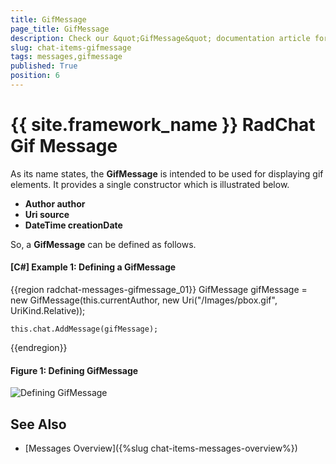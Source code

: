 ```yaml
---
title: GifMessage
page_title: GifMessage
description: Check our &quot;GifMessage&quot; documentation article for the RadChat {{ site.framework_name }} control.
slug: chat-items-gifmessage
tags: messages,gifmessage
published: True
position: 6
---
```


# {{ site.framework_name }} RadChat Gif Message

As its name states, the __GifMessage__ is intended to be used for displaying gif elements. It provides a single constructor which is illustrated below.

* __Author author__ 
* __Uri source__ 
* __DateTime creationDate__

So, a __GifMessage__ can be defined as follows.

#### __[C#] Example 1: Defining a GifMessage__

{{region radchat-messages-gifmessage_01}}
	GifMessage gifMessage = new GifMessage(this.currentAuthor, new Uri("/Images/pbox.gif", UriKind.Relative));

	this.chat.AddMessage(gifMessage);
{{endregion}}

#### __Figure 1: Defining GifMessage__
![Defining GifMessage](images/RadChat_Messages_Gif_01.gif)

## See Also

* [Messages Overview]({%slug chat-items-messages-overview%})